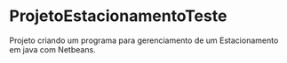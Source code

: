 # ProjetoEstacionamentoTeste
Projeto criando um programa para gerenciamento de um Estacionamento em java com Netbeans. 

